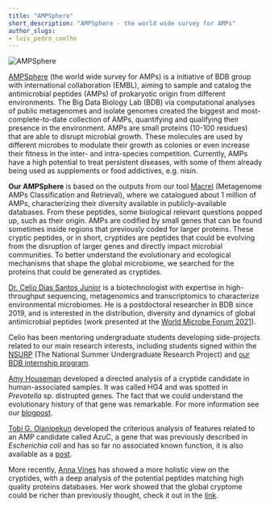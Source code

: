 ```yaml
---
title: "AMPSphere"
short_description: "AMPSphere - the world wide survey for AMPs"
author_slugs:
- luis_pedro_coelho
---
```


![AMPSphere](/images/projects/ampsphere/ampsphere_logo.svg)

[AMPSphere](http://18.140.248.253:8080/home) (the world wide survey for AMPs)
is a initiative of BDB group with international collaboration (EMBL), aiming to
sample and catalog the antimicrobial peptides (AMPs) of prokaryotic origin from different environments.
The Big Data Biology Lab (BDB) via computational analyses of public metagenomes and isolate genomes
created the biggest and most-complete-to-date collection of AMPs, quantifying and qualifying their
presence in the environment. AMPs are small proteins (10-100 residues) that are able to disrupt microbial
growth. These molecules are used by different microbes to modulate their growth as colonies or even increase
their fitness in the inter- and intra-species competition. Currently, AMPs have a high potential to treat
persistent diseases, with some of them already being used as supplements or food addictives, e.g. nisin. 

**Our AMPSphere** is based on the outputs from our tool [Macrel](http://big-data-biology.org/software/macrel/)
(Metagenome AMPs Classification and Retrieval), where we catalogued about 1 million of AMPs, characterizing their
diversity available in publicly-available databases. From these peptides, some biological relevant questions popped up,
such as their origin. AMPs are codified by small genes that can be found sometimes inside regions that previously coded for
larger proteins. These cryptic peptides, or in short, cryptides are peptides that could be evolving from the disruption
of larger genes and directly impact microbial communities. To better understand the evolutionary and ecological mechanisms
that shape the global microbiome, we searched for the proteins that could be generated as cryptides.

[Dr. Celio Dias Santos Junior](https://twitter.com/celiodiasjunior) is a biotechnologist with expertise in high-throughput
sequencing, metagenomics and transcriptomics to characterize environmental microbiomes. He is a postdoctoral researcher in
BDB since 2019, and is interested in the distribution, diversity and dynamics of global antimicrobial peptides (work presented
at the [World Microbe Forum 2021](https://www.abstractsonline.com/pp8/#!/9286/presentation/7042)).

Celio has been mentoring undergraduate students developing side-projects related to our main research interests, 
including students signed within the [NSURP](https://nsurp.org/) (The National Summer Undergraduate Research Project) and 
[our BDB internship program](http://big-data-biology.org/positions/remote-internships/). 

[Amy Houseman](https://twitter.com/amyhouseman__/) developed a directed analysis of a cryptide candidate in human-associated
samples. It was called HG4 and was spotted in _Prevotella_ sp. distrupted genes. The fact that we could understand the evolutionary
history of that gene was remarkable. For more information see our [blogpost](https://big-data-biology.org/blog/2020/04/10/cryptic/).

[Tobi G. Olanipekun](https://twitter.com/tobi_olanipekun) developed the criterious analysis of features related to an AMP candidate
called AzuC, a gene that was previously described in _Escherichia coli_ and has so far no associated known function,
it is also available as a [post](https://big-data-biology.org/blog/2020/08/22/AzuC_A_non-conventional_AMP_candidate/).

More recently, [Anna Vines](https://twitter.com/annajovines) has showed a more holistic view on the cryptides, with a deep analysis
of the potential peptides matching high quality proteins databases. Her work showed that the global cryptome could be richer than
previously thought, check it out in the [link](https://big-data-biology.org/blog/2021/10/15/Cryptic_AMPs_from_prokaryotes/).

